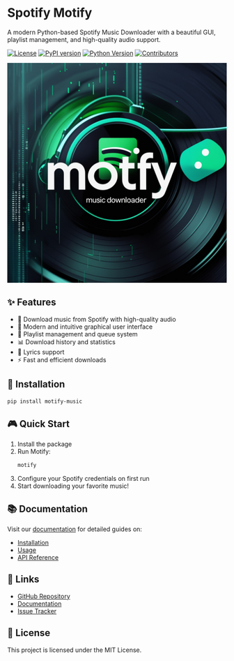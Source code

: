 # Spotify Motify

A modern Python-based Spotify Music Downloader with a beautiful GUI, playlist management, and high-quality audio support.

[![License](https://img.shields.io/pypi/l/motify-music?color=1DB954&style=flat-square)](https://pypi.org/project/motify-music/)
[![PyPI version](https://img.shields.io/pypi/v/motify-music?color=1DB954&style=flat-square)](https://pypi.org/project/motify-music/)
[![Python Version](https://img.shields.io/pypi/pyversions/motify-music?color=1DB954&style=flat-square)](https://pypi.org/project/motify-music/)
[![Contributors](https://img.shields.io/github/contributors/mosh3eb/motify?color=1DB954&style=flat-square)](https://github.com/mosh3eb/motify/graphs/contributors)

![Motify Cover](https://raw.githubusercontent.com/mosh3eb/motify/main/resources/Cover.jpg)

## ✨ Features

- 🎵 Download music from Spotify with high-quality audio
- 🎨 Modern and intuitive graphical user interface
- 📱 Playlist management and queue system
- 📊 Download history and statistics
- 🎸 Lyrics support
- ⚡ Fast and efficient downloads

## 🚀 Installation

```bash
pip install motify-music
```

## 🎮 Quick Start

1. Install the package
2. Run Motify:
   ```bash
   motify
   ```
3. Configure your Spotify credentials on first run
4. Start downloading your favorite music!

## 📚 Documentation

Visit our [documentation](https://mosh3eb.github.io/motify/) for detailed guides on:
- [Installation](https://mosh3eb.github.io/motify/installation)
- [Usage](https://mosh3eb.github.io/motify/usage)
- [API Reference](https://mosh3eb.github.io/motify/api)

## 🔗 Links

- [GitHub Repository](https://github.com/mosh3eb/motify)
- [Documentation](https://mosh3eb.github.io/motify/)
- [Issue Tracker](https://github.com/mosh3eb/motify/issues)

## 📝 License

This project is licensed under the MIT License.
